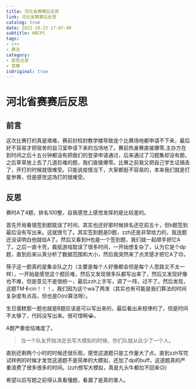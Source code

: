 ```yaml
---
title: 河北省赛赛后反思
link: 河北省赛赛后反思
catalog: true
date: 2022-10-23 17:07:00 
subtitle: HBCPC
tags:
- c++
- 算法
category:
- 题目记录
- 竞赛
isOriginal: true
---
```

# 河北省赛赛后反思

## 前言

这次比赛打的真是艰难，赛前封校封教学楼导致连个比赛场地都申请不下来，最后好不容易才把宿舍的自习室申请下来的当场地了。赛前热身赛直接爆零,主办方在到时间之后十五分钟都没有把我们的登录申请通过，后来通过了习题集却没有题，之后草草放上去了几道巨难的题，我们直接爆零。比赛之前我又把自己学生证搞丢了，开打的时候就很难受。只能说疫情当下，大家都挺不容易的，本来我们就是打星参赛，但是感觉这场打的很难受。

## 反思

赛时A了4题，排名100整，自我感觉上感觉发挥的是比较差的。

首先开局看错签到题耽误了时间，其实也还好那时候排名还在前五十，但b题签到最后没有写出来。这就很亏了。其实签到题是D题，zzh还是非常给力的，我连题还没读明白他就给A了。然后又看到H也是一个签到题，我们就一起顺手把它A了。之后一直卡壳，裁纸游戏耽误了很多时间，一开始想复杂了，认为它是个dp题，直到后来认真分析了数据范围和大小，然后我突然来了点灵感才把它A了😓。

筷子这一题真的是集全队之力（主要是每个人好像都会但是每个人思路又不太一样），一开始是感觉这个题巨难，然后又发现很多队都写出来了，然后又发现好像也不难，但是意见不是很统一，最后zzh上手写，调了一阵，过不了。然后发现，这题TM卡cin！！！，我们因为这个wa了两发（其实也有可能是我们算法的时间复杂度有点高，但也是O(n)算法呀）。

生日蛋糕那一题也就是B题应该是可以写出来的，最后看出来规律的了，但是时间不太够了，代码没写出来。很可惜啊😭。

A题严重低估难度了。

> 当一个队友开始决定去写大模拟的时候，你们队就从此少了一个人。

直到还剩两个小时的时候还很乐观，感觉这道题只是工作量大了点。直到zzh写完试样例的时候才发觉这道题不是简单的大模拟，还加了dp的buff，这道题真的严重浪费了很多很多的时间。(zzh想写大模拟，真是九头牛都拉不回来😥)

希望以后写题之前得认真看懂题，看漏了是真的害人。


